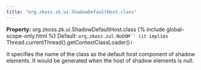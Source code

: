 ```yaml
---
title: "org.zkoss.zk.ui.ShadowDefaultHost.class"
---
```


**Property:** org.zkoss.zk.ui.ShadowDefaultHost.class
{% include global-scope-only.html %}
Default:  `org.zkoss.zul.NoDOM`` (it implies `Thread.currentThread().getContextClassLoader()`)`

It specifies the name of the class as the default host component of
shadow elements. It would be generated when the host of shadow elements
is null.
